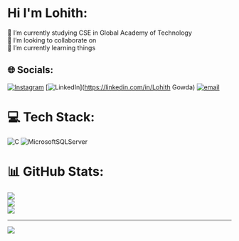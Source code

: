 # Hi I'm Lohith:
🔭 I’m currently studying  CSE in Global Academy of Technology<br>👯 I’m looking to collaborate on<br>🌱 I’m currently learning things<br>


## 🌐 Socials:
[![Instagram](https://img.shields.io/badge/Instagram-%23E4405F.svg?logo=Instagram&logoColor=white)](https://instagram.com/lohith3350) [![LinkedIn](https://img.shields.io/badge/LinkedIn-%230077B5.svg?logo=linkedin&logoColor=white)](https://linkedin.com/in/Lohith Gowda) [![email](https://img.shields.io/badge/Email-D14836?logo=gmail&logoColor=white)](mailto:gowdalohith690@gmail.com) 

# 💻 Tech Stack:
![C](https://img.shields.io/badge/c-%2300599C.svg?style=flat-square&logo=c&logoColor=white) ![MicrosoftSQLServer](https://img.shields.io/badge/Microsoft%20SQL%20Server-CC2927?style=flat-square&logo=microsoft%20sql%20server&logoColor=white)
# 📊 GitHub Stats:
![](https://github-readme-stats.vercel.app/api?username=Lohith3350&theme=midnight-purple&hide_border=false&include_all_commits=true&count_private=true)<br/>
![](https://nirzak-streak-stats.vercel.app/?user=Lohith3350&theme=midnight-purple&hide_border=false)<br/>
![](https://github-readme-stats.vercel.app/api/top-langs/?username=Lohith3350&theme=midnight-purple&hide_border=false&include_all_commits=true&count_private=true&layout=compact)

---
[![](https://visitcount.itsvg.in/api?id=Lohith3350&icon=0&color=0)](https://visitcount.itsvg.in)

<!-- Proudly created with GPRM ( https://gprm.itsvg.in ) -->

